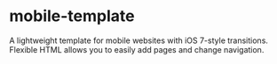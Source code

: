 mobile-template
===============

A lightweight template for mobile websites with iOS 7-style transitions. Flexible HTML allows you to easily add pages and change navigation.
